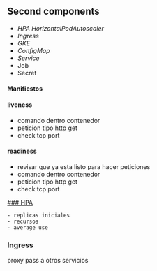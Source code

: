 ## Second components
- *HPA HorizontalPodAutoscaler*
- *Ingress*
- *GKE*
- *ConfigMap*
- *Service*
- Job
- Secret


#### Manifiestos


#### liveness 

- comando dentro contenedor 
- peticion tipo http get 
- check tcp port 

#### readiness 
-  revisar que ya esta listo para hacer peticiones
- comando dentro contenedor 
- peticion tipo http get 
- check tcp port 

<a href="https://kubernetes.io/docs/tasks/run-application/horizontal-pod-autoscale-walkthrough/" target="_blank">### HPA</a>

	- replicas iniciales
	- recursos
	- average use
	
### Ingress

proxy pass  a otros servicios
